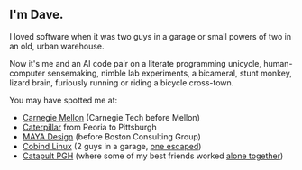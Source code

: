 ## I'm Dave.

I loved software when it was two guys in a garage or small powers of two in an old, urban warehouse.

Now it's me and an AI code pair on a literate programming unicycle, human-computer sensemaking, nimble lab experiments, a bicameral, stunt monkey, lizard brain, furiously running or riding a bicycle cross-town.

You may have spotted me at:

* [Carnegie Mellon](https://en.wikipedia.org/wiki/Carnegie_Mellon_University#:~:text=three%20programs%20ranked%20first%3A%20Artificial%20Intelligence%2C%20Programming%20Languages%2C%20and%20Information%20and%20Technology%20Management.%20In%20particular%2C%20the%20CMU%20School%20of%20Computer%20Science%20has%20been%20consistently%20ranked%20the%20best%20in%20the%20nation%2C%20tied%20with%20MIT%2C%20Stanford%2C%20and%20UC%20Berkeley.%20%5B59%5D) (Carnegie Tech before Mellon)
* [Caterpillar](https://www.cmu.edu/regional-impact/assets/docs/nrec-report.pdf) from Peoria to Pittsburgh
* [MAYA Design](https://www.gbbn.com/work/maya-design-headquarters/) (before Boston Consulting Group)
* [Cobind Linux](https://rubenerd.com/p1191/) (2 guys in a garage, [one escaped](https://technical.ly/startups/google-pittsburgh-investment/))
* [Catapult PGH](http://catapultpgh.org/) (where some of my best friends worked [alone together](https://www.sherryturkle.com/alone-together))
